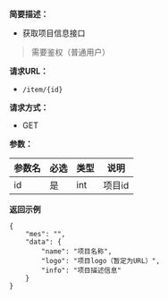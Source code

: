 
**简要描述：** 

- 获取项目信息接口
> 需要鉴权（普通用户）

**请求URL：** 
- ` /item/{id} `
  
**请求方式：**
- GET

**参数：** 

|参数名|必选|类型|说明|
|:----    |:---|:----- |-----   |
|id |是  |int |项目id|


 **返回示例**

``` 
{
    "mes": "",
    "data": {
        "name": "项目名称",
        "logo": "项目logo（暂定为URL）",
        "info": "项目描述信息"
    }
}
```